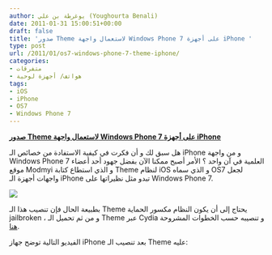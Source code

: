 ```yaml
---
author: يوغرطة بن علي (Youghourta Benali)
date: 2011-01-31 15:00:51+00:00
draft: false
title: 'صدور Theme لاستعمال واجهة Windows Phone 7 على أجهزة iPhone '
type: post
url: /2011/01/os7-windows-phone-7-theme-iphone/
categories:
- متفرقات
- هواتف/ أجهزة لوحية
tags:
- iOS
- iPhone
- OS7
- Windows Phone 7
---
```


**[صدور Theme لاستعمال واجهة Windows Phone 7 على أجهزة iPhone ](http://www.it-scoop.com/2011/01/os7-windows-phone-7-theme-iphone)**


هل سبق لك و أن فكرت في كيفية الاستفادة من خصائص الـ iPhone و من واجهة Windows Phone 7 العلمية في آن واحد ؟ الأمر أصبح ممكنا الآن بفضل جهود أحد أعضاء موقع Modmyi و الذي استطاع كتابة Theme لنظام iOS و الذي سماه OS7 لجعل واجهات أجهزة الـ iPhone تبدو مثل نظيراتها على Windows Phone 7.

[![](http://www.it-scoop.com/wp-content/uploads/2011/01/theme-windows-phone-7-pour-iphone-os7.png)
](http://www.it-scoop.com/2011/01/os7-windows-phone-7-theme-iphone/)



بطبيعة الحال فإن تنصيب هذا الـ Theme يحتاج إلى أن يكون النظام مكسور الحماية jailbroken ، و من ثم تحميل الـ Theme عبر Cydia و تنصيبه حسب الخطوات المشروحة [هنا](http://modmyi.com/forums/iphone-4-new-skins-themes-launches/747507-preview-os7-w-live-tiles.html).

الفيديو التالية توضح جهاز iPhone بعد تنصيب الـ Theme عليه:

<!-- more -->



<object classid="clsid:d27cdb6e-ae6d-11cf-96b8-444553540000" width="480" codebase="http://download.macromedia.com/pub/shockwave/cabs/flash/swflash.cab#version=6,0,40,0" height="385"><embed src="http://www.youtube.com/v/TgvBnUNDDFM?fs=1&hl=fr_FR&rel=0" allowscriptaccess="always" height="385" width="480" allowfullscreen="true" type="application/x-shockwave-flash"></embed></object>
